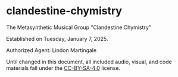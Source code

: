 # clandestine-chymistry
The Metasynthetic Musical Group "Clandestine Chymistry"

Established on Tuesday, January 7, 2025.

Authorized Agent: Lindon Martingale

Until changed in this document, all included audio, visual, and code materials fall under the [CC-BY-SA-4.0](https://creativecommons.org/licenses/by-sa/4.0/) license.
